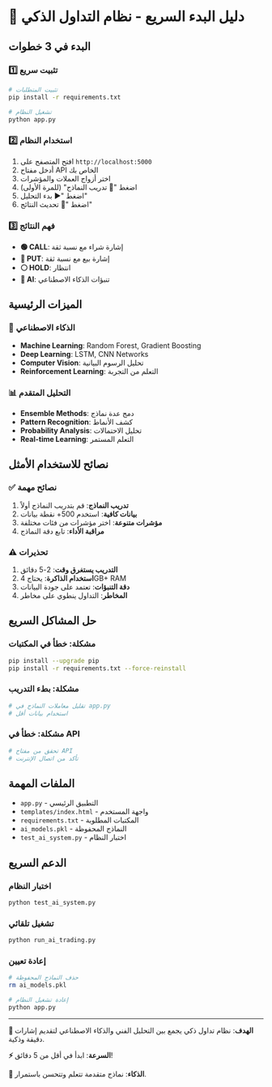# 🚀 دليل البدء السريع - نظام التداول الذكي

## البدء في 3 خطوات

### 1️⃣ تثبيت سريع

```bash
# تثبيت المتطلبات
pip install -r requirements.txt

# تشغيل النظام
python app.py
```

### 2️⃣ استخدام النظام

1. افتح المتصفح على `http://localhost:5000`
2. أدخل مفتاح API الخاص بك
3. اختر أزواج العملات والمؤشرات
4. اضغط "🧠 تدريب النماذج" (للمرة الأولى)
5. اضغط "▶️ بدء التحليل"
6. اضغط "🔄 تحديث النتائج"

### 3️⃣ فهم النتائج

- **🟢 CALL**: إشارة شراء مع نسبة ثقة
- **🔴 PUT**: إشارة بيع مع نسبة ثقة
- **⚪ HOLD**: انتظار
- **🤖 AI**: تنبؤات الذكاء الاصطناعي

## الميزات الرئيسية

### 🤖 الذكاء الاصطناعي

- **Machine Learning**: Random Forest, Gradient Boosting
- **Deep Learning**: LSTM, CNN Networks
- **Computer Vision**: تحليل الرسوم البيانية
- **Reinforcement Learning**: التعلم من التجربة

### 📊 التحليل المتقدم

- **Ensemble Methods**: دمج عدة نماذج
- **Pattern Recognition**: كشف الأنماط
- **Probability Analysis**: تحليل الاحتمالات
- **Real-time Learning**: التعلم المستمر

## نصائح للاستخدام الأمثل

### ✅ نصائح مهمة

1. **تدريب النماذج**: قم بتدريب النماذج أولاً
2. **بيانات كافية**: استخدم 500+ نقطة بيانات
3. **مؤشرات متنوعة**: اختر مؤشرات من فئات مختلفة
4. **مراقبة الأداء**: تابع دقة النماذج

### ⚠️ تحذيرات

1. **التدريب يستغرق وقت**: 2-5 دقائق
2. **استخدام الذاكرة**: يحتاج 4GB+ RAM
3. **دقة التنبؤات**: تعتمد على جودة البيانات
4. **المخاطر**: التداول ينطوي على مخاطر

## حل المشاكل السريع

### مشكلة: خطأ في المكتبات

```bash
pip install --upgrade pip
pip install -r requirements.txt --force-reinstall
```

### مشكلة: بطء التدريب

```bash
# تقليل معاملات النماذج في app.py
# استخدام بيانات أقل
```

### مشكلة: خطأ في API

```bash
# تحقق من مفتاح API
# تأكد من اتصال الإنترنت
```

## الملفات المهمة

- `app.py` - التطبيق الرئيسي
- `templates/index.html` - واجهة المستخدم
- `requirements.txt` - المكتبات المطلوبة
- `ai_models.pkl` - النماذج المحفوظة
- `test_ai_system.py` - اختبار النظام

## الدعم السريع

### اختبار النظام

```bash
python test_ai_system.py
```

### تشغيل تلقائي

```bash
python run_ai_trading.py
```

### إعادة تعيين

```bash
# حذف النماذج المحفوظة
rm ai_models.pkl

# إعادة تشغيل النظام
python app.py
```

---

**🎯 الهدف**: نظام تداول ذكي يجمع بين التحليل الفني والذكاء الاصطناعي لتقديم إشارات دقيقة وذكية.

**⚡ السرعة**: ابدأ في أقل من 5 دقائق!

**🤖 الذكاء**: نماذج متقدمة تتعلم وتتحسن باستمرار.
